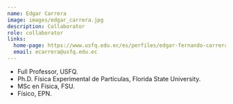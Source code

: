 ```yaml
---
name: Edgar Carrera
image: images/edgar_carrera.jpg
description: Collaborator
role: collaborator
links:
  home-page: https://www.usfq.edu.ec/es/perfiles/edgar-fernando-carrera-jarrin
  email: ecarrera@usfq.edu.ec
---
```


 - Full Professor, USFQ.
 - Ph.D. Física Experimental de Partículas, Florida State University.
 - MSc en Física, FSU.
 - Físico, EPN.
